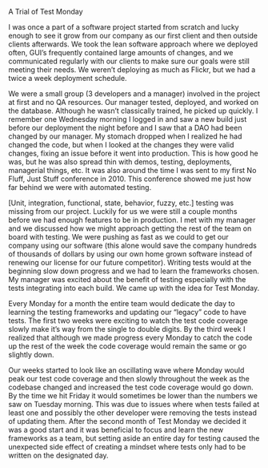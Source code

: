 
A Trial of Test Monday

I was once a part of a software project started from scratch and lucky enough to see it grow from our company as our first client and then outside clients afterwards.  We took the lean software approach where we deployed often, GUI’s frequently contained large amounts of changes, and we communicated regularly with our clients to make sure our goals were still meeting their needs.  We weren’t deploying as much as Flickr, but we had a twice a week deployment schedule.  

We were a small group (3 developers and a manager) involved in the project at first and no QA resources.  Our manager tested, deployed, and worked on the database.  Although he wasn’t classically trained, he picked up quickly.  I remember one Wednesday morning I logged in and saw a new build just before our deployment the night before and I saw that a DAO had been changed by our manager.  My stomach dropped when I realized he had changed the code, but when I looked at the changes they were valid changes, fixing an issue before it went into production.  This is how good he was, but he was also spread thin with demos, testing, deployments, managerial things, etc.  It was also around the time I was sent to my first No Fluff, Just Stuff conference in 2010.  This conference showed me just how far behind we were with automated testing.

 [Unit, integration, functional, state, behavior, fuzzy, etc.] testing was missing from our project.  Luckily for us we were still a couple months before we had enough features to be in production.  I met with my manager and we discussed how we might approach getting the rest of the team on board with testing.  We were pushing as fast as we could to get our company using our software (this alone would save the company hundreds of thousands of dollars by using our own home grown software instead of renewing our license for our future competitor).  Writing tests would at the beginning slow down progress and we had to learn the frameworks chosen.  My manager was excited about the benefit of testing especially with the tests integrating into each build.  We came up with the idea for Test Monday.  

Every Monday for a month the entire team would dedicate the day to learning the testing frameworks and updating our “legacy” code to have tests.  The first two weeks were exciting to watch the test code coverage slowly make it’s way from the single to double digits.  By the third week I realized that although we made progress every Monday to catch the code up the rest of the week the code coverage would remain the same or go slightly down.   

Our weeks started to look like an oscillating wave where Monday would peak our test code coverage and then slowly throughout the week as the codebase changed and  increased the test code coverage would go down.  By the time we hit Friday it would sometimes be lower than the numbers we saw on Tuesday morning.  This was due to issues where when tests failed at least one and possibly the other developer were removing the tests instead of updating them.  After the second month of Test Monday we decided it was a good start and it was beneficial to focus and learn the new frameworks as a team, but setting aside an entire day for testing caused the unexpected side effect of creating a mindset where tests only had to be written on the designated day.  
